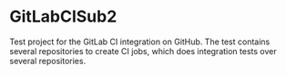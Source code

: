 # GitLabCISub2
Test project for the GitLab CI integration on GitHub. The test contains several repositories to create CI jobs, which does integration tests over several repositories.

